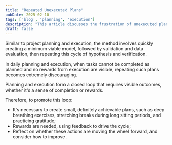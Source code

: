 ```yaml
---
title: "Repeated Unexecuted Plans"
pubDate: 2025-02-10
tags: ['blog', 'planning', 'execution']
description: "This article discusses the frustration of unexecuted plans in daily life and proposes strategies to improve plan execution."
draft: false
---
```


Similar to project planning and execution, the method involves quickly creating a minimum viable model, followed by validation and data evaluation, then repeating this cycle of hypothesis and verification.

In daily planning and execution, when tasks cannot be completed as planned and no rewards from execution are visible, repeating such plans becomes extremely discouraging.

Planning and execution form a closed loop that requires visible outcomes, whether it's a sense of completion or rewards.

Therefore, to promote this loop:
- It's necessary to create small, definitely achievable plans, such as deep breathing exercises, stretching breaks during long sitting periods, and practicing gratitude;
- Rewards are needed, using feedback to drive the cycle;
- Reflect on whether these actions are moving the wheel forward, and consider how to improve.